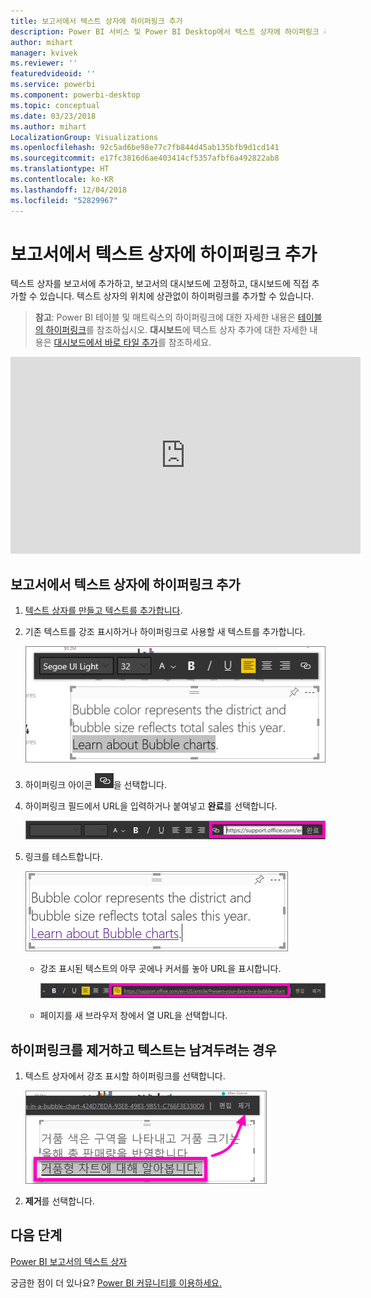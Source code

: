 ```yaml
---
title: 보고서에서 텍스트 상자에 하이퍼링크 추가
description: Power BI 서비스 및 Power BI Desktop에서 텍스트 상자에 하이퍼링크 추가
author: mihart
manager: kvivek
ms.reviewer: ''
featuredvideoid: ''
ms.service: powerbi
ms.component: powerbi-desktop
ms.topic: conceptual
ms.date: 03/23/2018
ms.author: mihart
LocalizationGroup: Visualizations
ms.openlocfilehash: 92c5ad6be98e77c7fb844d45ab135bfb9d1cd141
ms.sourcegitcommit: e17fc3816d6ae403414cf5357afbf6a492822ab8
ms.translationtype: HT
ms.contentlocale: ko-KR
ms.lasthandoff: 12/04/2018
ms.locfileid: "52829967"
---
```

# <a name="add-a-hyperlink-to-a-text-box-in-a-report"></a>보고서에서 텍스트 상자에 하이퍼링크 추가
텍스트 상자를 보고서에 추가하고, 보고서의 대시보드에 고정하고, 대시보드에 직접 추가할 수 있습니다. 텍스트 상자의 위치에 상관없이 하이퍼링크를 추가할 수 있습니다.  

> **참고**: Power BI 테이블 및 매트릭스의 하이퍼링크에 대한 자세한 내용은 [테이블의 하이퍼링크](power-bi-hyperlinks-in-tables.md)를 참조하십시오. **대시보드**에 텍스트 상자 추가에 대한 자세한 내용은 [대시보드에서 바로 타일 추가](service-dashboard-add-widget.md)를 참조하세요. 
> 
> 

<iframe width="560" height="315" src="https://www.youtube.com/embed/_3q6VEBhGew#t=0m55s" frameborder="0" allowfullscreen></iframe>


## <a name="to-add-a-hyperlink-to-a-text-box-in-a-report"></a>보고서에서 텍스트 상자에 하이퍼링크 추가
1. [텍스트 상자를 만들고 텍스트를 추가합니다](power-bi-reports-add-text-and-shapes.md). 
2. 기존 텍스트를 강조 표시하거나 하이퍼링크로 사용할 새 텍스트를 추가합니다.
   
   ![](media/service-add-hyperlink-to-text-box/power-bi-hyperlink-new.png)
3. 하이퍼링크 아이콘 ![](media/service-add-hyperlink-to-text-box/power-bi-hyperlink-icon.png)을 선택합니다.
4. 하이퍼링크 필드에서 URL을 입력하거나 붙여넣고 **완료**를 선택합니다.
   
   ![](media/service-add-hyperlink-to-text-box/power-bi-add-link.png)
5. 링크를 테스트합니다.  
   
   ![](media/service-add-hyperlink-to-text-box/power-bi-test-link.png)
   
   * 강조 표시된 텍스트의 아무 곳에나 커서를 놓아 URL을 표시합니다.  
     
      ![](media/service-add-hyperlink-to-text-box/power-bi-hyperlink-edit.png)
   * 페이지를 새 브라우저 창에서 열 URL을 선택합니다.

## <a name="to-remove-the-hyperlink-but-leave-the-text"></a>하이퍼링크를 제거하고 텍스트는 남겨두려는 경우
1. 텍스트 상자에서 강조 표시할 하이퍼링크를 선택합니다.
   
     ![](media/service-add-hyperlink-to-text-box/power-bi-hyperlink-remove.png)
2. **제거**를 선택합니다. 

## <a name="next-steps"></a>다음 단계
[Power BI 보고서의 텍스트 상자](power-bi-reports-add-text-and-shapes.md)

궁금한 점이 더 있나요? [Power BI 커뮤니티를 이용하세요.](http://community.powerbi.com/)

